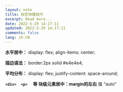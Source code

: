 ```yaml
---
layout: note
title: 标签快捷技巧
excerpt: Read more...
date: 2022-5-29 14:17:11
updated: 2022-5-29 14:17:11
comments: false
lang: zh-CN
---
```


   **水平居中：**
display: flex;
	align-items: center;


**描边语法：**	border:2px solid #e4e4e4; 

**平均分布：**     display: flex;
	justify-content: space-around;    

**`<div>  <p>  ` 等 块级元素居中：**margin的**左右**  值  “auto”  
  
